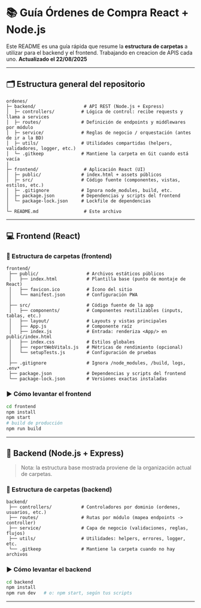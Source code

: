 # 📚 Guía Órdenes de Compra React + Node.js

Este README es una guía rápida que resume la **estructura de carpetas** a utilizar para el backend y el frontend. 
Trabajando en creacion de APIS cada uno. **Actualizado el 22/08/2025**

---

## 🗂️ Estructura general del repositorio

```
ordenes/
├─ backend/                  # API REST (Node.js + Express)
│  ├─ controllers/          # Lógica de control: recibe requests y llama a services
│  ├─ routes/               # Definición de endpoints y middlewares por módulo
│  ├─ service/              # Reglas de negocio / orquestación (antes de ir a la BD)
│  ├─ utils/                # Utilidades compartidas (helpers, validadores, logger, etc.)
│  └─ .gitkeep              # Mantiene la carpeta en Git cuando está vacía
│
├─ frontend/                 # Aplicación React (UI)
│  ├─ public/               # index.html + assets públicos
│  ├─ src/                  # Código fuente (componentes, vistas, estilos, etc.)
│  ├─ .gitignore            # Ignora node_modules, build, etc.
│  ├─ package.json          # Dependencias y scripts del frontend
│  └─ package-lock.json     # Lockfile de dependencias
│
└─ README.md                 # Este archivo
```

---

## 💻 Frontend (React)

### 📁 Estructura de carpetas (frontend)
```
frontend/
 ├── public/                  # Archivos estáticos públicos
 │   ├── index.html           # Plantilla base (punto de montaje de React)
 │   ├── favicon.ico          # Ícono del sitio
 │   └── manifest.json        # Configuración PWA
 │
 ├── src/                     # Código fuente de la app
 │   ├── components/          # Componentes reutilizables (inputs, tablas, etc.)
 │   ├── layout/              # Layouts y vistas principales
 │   ├── App.js               # Componente raíz
 │   ├── index.js             # Entrada: renderiza <App/> en public/index.html
 │   ├── index.css            # Estilos globales
 │   ├── reportWebVitals.js   # Métricas de rendimiento (opcional)
 │   └── setupTests.js        # Configuración de pruebas
 │
 ├── .gitignore               # Ignora /node_modules, /build, logs, .env*
 ├── package.json             # Dependencias y scripts del frontend
 └── package-lock.json        # Versiones exactas instaladas
```

### ▶️ Cómo levantar el frontend
```bash
cd frontend
npm install
npm start
# build de producción
npm run build
```

---

## 🔧 Backend (Node.js + Express)

> Nota: la estructura base mostrada proviene de la organización actual de carpetas.

### 📁 Estructura de carpetas (backend)
```
backend/
 ├── controllers/           # Controladores por dominio (ordenes, usuarios, etc.)
 ├── routes/                # Rutas por módulo (mapea endpoints -> controller)
 ├── service/               # Capa de negocio (validaciones, reglas, flujos)
 ├── utils/                 # Utilidades: helpers, errores, logger, etc.
 └── .gitkeep               # Mantiene la carpeta cuando no hay archivos
```

### ▶️ Cómo levantar el backend
```bash
cd backend
npm install
npm run dev   # o: npm start, según tus scripts
```
---
